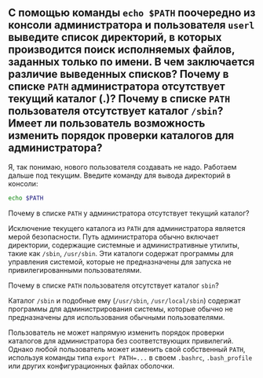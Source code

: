 ## С помощью команды `echo $PATH` поочередно из консоли администратора и пользователя `userl` выведите список директорий, в которых производится поиск исполняемых файлов, заданных только по имени. В чем заключается различие выведенных списков? Почему в списке `PATH` администратора отсутствует текущий каталог (.)? Почему в списке `PATH` пользователя отсутствует каталог `/sbin`? Имеет ли пользователь возможность изменить порядок проверки каталогов для администратора?

Я, так понимаю, нового пользователя создавать не надо. Работаем дальше под текущим. 
Введите команду для вывода директорий в консоли: 

```bash
echo $PATH
```

Почему в списке `PATH` у администратора отсутствует текущий каталог? 

Исключение текущего каталога из `PATH` для администратора является мерой безопасности. 
Путь администратора обычно включает директории, содержащие системные и административные утилиты, такие как `/sbin`, `/usr/sbin`. 
Эти каталоги содержат программы для управления системой, которые не предназначены для запуска не привилегированными пользователями.

Почему в списке `PATH` пользователя отсутствует каталог `sbin`? 

Каталог `/sbin` и подобные ему (`/usr/sbin`, `/usr/local/sbin`) содержат программы для администрирования системы, 
которые обычно не предназначены для использования обычными пользователями.

Пользователь не может напрямую изменить порядок проверки каталогов для администратора без соответствующих привилегий. 
Однако любой пользователь может изменить свой собственный `PATH`, используя команды типа `export PATH=...` в своем
`.bashrc`, `.bash_profile` или других конфигурационных файлах оболочки.


